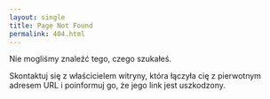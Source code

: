 ```yaml
---
layout: single
title: Page Not Found
permalink: 404.html
---
```


Nie mogliśmy znaleźć tego, czego szukałeś.

Skontaktuj się z właścicielem witryny, która łączyła cię z pierwotnym adresem URL i poinformuj go, że jego link jest uszkodzony.
